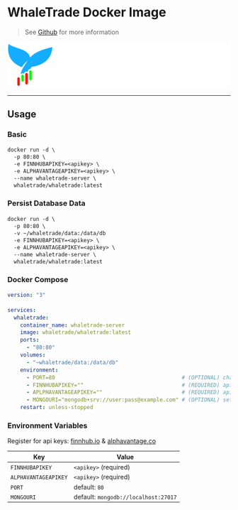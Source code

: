 # WhaleTrade Docker Image

> See [Github](https://github.com/LoganBrinsmead/WhaleTrade) for more information

![ProjectLogo](https://github.com/LoganBrinsmead/WhaleTrade/blob/dev/front-end/src/component/logo/typelogo-full-color_white.png)
<hr>

## Usage

### Basic
```shell
docker run -d \
  -p 80:80 \
  -e FINNHUBAPIKEY=<apikey> \
  -e ALPHAVANTAGEAPIKEY=<apikey> \
  --name whaletrade-server \
  whaletrade/whaletrade:latest
```

### Persist Database Data
```shell
docker run -d \
  -p 80:80 \
  -v ~/whaletrade/data:/data/db
  -e FINNHUBAPIKEY=<apikey> \
  -e ALPHAVANTAGEAPIKEY=<apikey> \
  --name whaletrade-server \
  whaletrade/whaletrade:latest
```

### Docker Compose
```yaml
version: "3"

services:
  whaletrade:
    container_name: whaletrade-server
    image: whaletrade/whaletrade:latest
    ports:
      - "80:80"
    volumes:
      - "~whaletrade/data:/data/db"
    environment:
      - PORT=80                                        # (OPTIONAL) change the port of the server
      - FINNHUBAPIKEY=""                               # (REQUIRED) api key from finnhub.io
      - APLPHAVANTAGEAPIKEY=""                         # (REQUIRED) api key from alphavantage.co
      - MONGOURI="mongodb+srv://user:pass@example.com" # (OPTIONAL) set if you don't want to use the packaged database
    restart: unless-stopped

```

### Environment Variables
Register for api keys: [finnhub.io]() & [alphavantage.co]()

| Key                  | Value                                |
|----------------------|--------------------------------------|
| `FINNHUBAPIKEY`      | `<apikey>` (required)                |
| `ALPHAVANTAGEAPIKEY` | `<apikey>` (required)                |
| `PORT`               | default: `80`                        |
| `MONGOURI`           | default: `mongodb://localhost:27017` |

